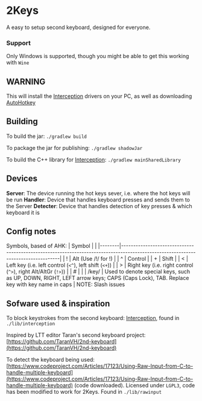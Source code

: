 # 2Keys
A easy to setup second keyboard, designed for everyone.

### Support
Only Windows is supported, though you might be able to get this working with `Wine`

## WARNING
This will install the [Interception](https://github.com/oblitum/Interception) drivers on your PC, as well as downloading [AutoHotkey](https://github.com/AutoHotkey/)

## Building
To build the jar:
`./gradlew build`

To package the jar for publishing:
`./gradlew shadowJar`

To build the C++ library for [Interception](https://github.com/oblitum/Interception):
`./gradlew mainSharedLibrary`

## Devices
**Server**: The device running the hot keys sever, i.e. where the hot keys will be run
**Handler**: Device that handles keyboard presses and sends them to the Server
**Detecter**: Device that handles detection of key presses & which keyboard it is

## Config notes
Symbols, based of AHK:
| Symbol |                                                                                                                                  |
|--------|----------------------------------------------------------------------------------------------------------------------------------|
| !      | Alt (Use /!/ for !)                                                                                                              |
| ^      | Control                                                                                                                          |
|  +     | Shift                                                                                                                            |
| <      | Left key (i.e. left control (`<^`), left shift (`<+`))                                                                                         |
| >      | Right key (i.e. right control (`^>`), right Alt/AltGr (`!>`))                                                                                  |
| #      |                                                                                                                                  |
| /key/  | Used to denote special keys, such as UP, DOWN, RIGHT, LEFT arrow keys; CAPS (Caps Lock), TAB. Replace key with key name in caps  |
NOTE: Slash issues
## Sofware used & inspiration
To block keystrokes from the second keyboard: [Interception](https://github.com/oblitum/Interception), found in `./lib/interception`

Inspired by LTT editor Taran's second keyboard project: [https://github.com/TaranVH/2nd-keyboard](https://github.com/TaranVH/2nd-keyboard)

To detect the keyboard being used: [https://www.codeproject.com/Articles/17123/Using-Raw-Input-from-C-to-handle-multiple-keyboard](https://www.codeproject.com/Articles/17123/Using-Raw-Input-from-C-to-handle-multiple-keyboard) (code downloaded).  Licensed under `LGPL3`, code has been modified to work for 2Keys.  Found in `./lib/rawinput`